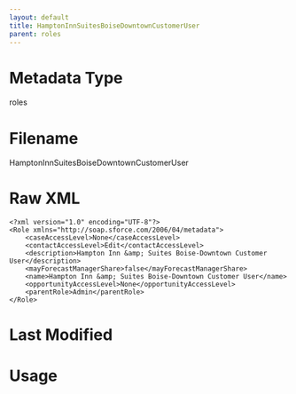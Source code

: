 ```yaml
---
layout: default
title: HamptonInnSuitesBoiseDowntownCustomerUser
parent: roles
---
```

# Metadata Type
roles


# Filename 
HamptonInnSuitesBoiseDowntownCustomerUser


# Raw XML
```
<?xml version="1.0" encoding="UTF-8"?>
<Role xmlns="http://soap.sforce.com/2006/04/metadata">
    <caseAccessLevel>None</caseAccessLevel>
    <contactAccessLevel>Edit</contactAccessLevel>
    <description>Hampton Inn &amp; Suites Boise-Downtown Customer User</description>
    <mayForecastManagerShare>false</mayForecastManagerShare>
    <name>Hampton Inn &amp; Suites Boise-Downtown Customer User</name>
    <opportunityAccessLevel>None</opportunityAccessLevel>
    <parentRole>Admin</parentRole>
</Role>
```


# Last Modified


# Usage
